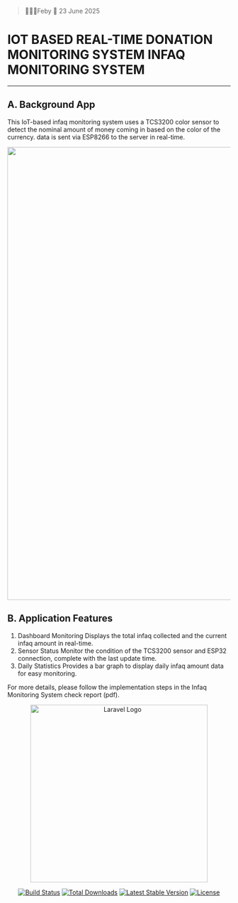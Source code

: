 >👩🏻‍💻Feby 📅 23 June 2025</strong>


<p align="center">



# IOT BASED REAL-TIME DONATION MONITORING SYSTEM INFAQ MONITORING SYSTEM

---
## **A. Background App**
                                                                                                              
This IoT-based infaq monitoring system uses a TCS3200 color sensor to detect the nominal amount 
of money coming in based on the color of the currency. data is sent via ESP8266 to the server in real-time.


<img src="https://github.com/user-attachments/assets/adb23ff5-cdd9-4693-96a7-4ceeb7852ee2" width="1020"/>


## **B. Application Features**
1. Dashboard Monitoring Displays the total infaq collected and the current infaq amount in real-time.
2. Sensor Status Monitor the condition of the TCS3200 sensor and ESP32 connection, complete with the last update time.
3. Daily Statistics Provides a bar graph to display daily infaq amount data for easy monitoring.



For more details, please follow the implementation steps in the Infaq Monitoring System check report (pdf).




<p align="center"><a href="https://laravel.com" target="_blank"><img src="https://raw.githubusercontent.com/laravel/art/master/logo-lockup/5%20SVG/2%20CMYK/1%20Full%20Color/laravel-logolockup-cmyk-red.svg" width="400" alt="Laravel Logo"></a></p>

<p align="center">
<a href="https://github.com/laravel/framework/actions"><img src="https://github.com/laravel/framework/workflows/tests/badge.svg" alt="Build Status"></a>
<a href="https://packagist.org/packages/laravel/framework"><img src="https://img.shields.io/packagist/dt/laravel/framework" alt="Total Downloads"></a>
<a href="https://packagist.org/packages/laravel/framework"><img src="https://img.shields.io/packagist/v/laravel/framework" alt="Latest Stable Version"></a>
<a href="https://packagist.org/packages/laravel/framework"><img src="https://img.shields.io/packagist/l/laravel/framework" alt="License"></a>
</p>


